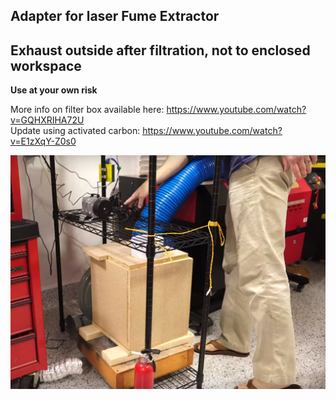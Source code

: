 ## Adapter for laser Fume Extractor ##

## Exhaust outside after filtration, not to enclosed workspace 
**Use at your own risk**

More info on filter box available here: https://www.youtube.com/watch?v=GQHXRIHA72U  
Update using activated carbon: https://www.youtube.com/watch?v=E1zXqY-Z0s0

![image](extractor.png)
